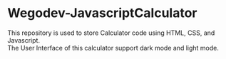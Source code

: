 # Wegodev-JavascriptCalculator
This repository is used to store Calculator code using HTML, CSS, and Javascript.<br />
The User Interface of this calculator support dark mode and light mode.
